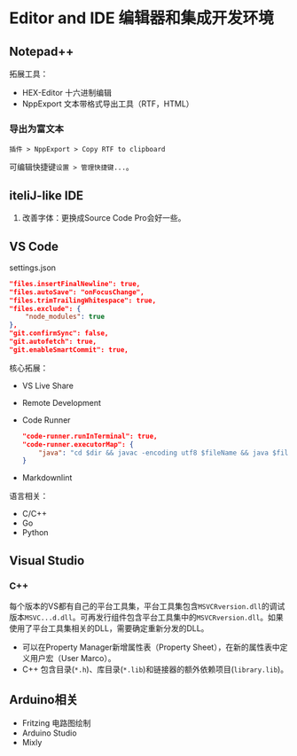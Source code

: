 # Editor and IDE 编辑器和集成开发环境

## Notepad++

拓展工具：

- HEX-Editor 十六进制编辑
- NppExport 文本带格式导出工具（RTF，HTML）

### 导出为富文本

`插件 > NppExport > Copy RTF to clipboard`

可编辑快捷键`设置 > 管理快捷键...`。

## iteliJ-like IDE

1. 改善字体：更换成Source Code Pro会好一些。

## VS Code

settings.json

```json
"files.insertFinalNewline": true,
"files.autoSave": "onFocusChange",
"files.trimTrailingWhitespace": true,
"files.exclude": {
    "node_modules": true
},
"git.confirmSync": false,
"git.autofetch": true,
"git.enableSmartCommit": true,
```

核心拓展：

- VS Live Share
- Remote Development
- Code Runner

    ```json
    "code-runner.runInTerminal": true,
    "code-runner.executorMap": {
        "java": "cd $dir && javac -encoding utf8 $fileName && java $fileNameWithoutExt",
    }
    ```

- Markdownlint

语言相关：

- C/C++
- Go
- Python

## Visual Studio

### C++

每个版本的VS都有自己的平台工具集，平台工具集包含`MSVCRversion.dll`的调试版本`MSVC...d.dll`。可再发行组件包含平台工具集中的`MSVCRversion.dll`。如果使用了平台工具集相关的DLL，需要确定重新分发的DLL。

- 可以在Property Manager新增属性表（Property Sheet），在新的属性表中定义用户宏（User Marco）。
- C++ 包含目录(`*.h`)、库目录(`*.lib`)和链接器的额外依赖项目(`library.lib`)。

## Arduino相关

- Fritzing 电路图绘制
- Arduino Studio
- Mixly
